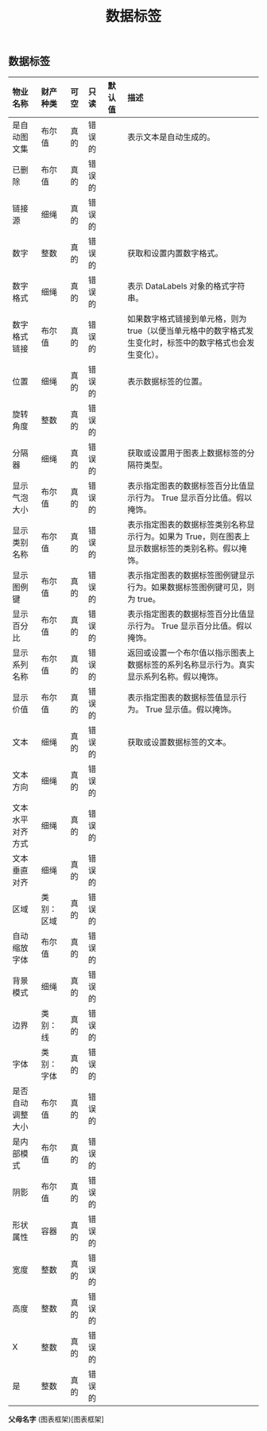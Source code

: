 ﻿---
title: 数据标签
second_title: Aspose.Cells Cloud Documen
type: docs
url: /zh/specification/model/datalabels/
description: Aspose.Cells 云模型规范：DataLabels。轻松处理 Excel 和其他电子表格文档，具有打开、生成、编辑、拆分、合并、比较和转换等功能
weight: 50
---
## **数据标签**

 

|物业名称|财产种类|可空|只读|默认值|描述|
|:- |:- |:- |:- |:- |:- |
|是自动图文集|布尔值|真的|错误的||表示文本是自动生成的。|
|已删除|布尔值|真的|错误的|||
|链接源|细绳|真的|错误的|||
|数字|整数|真的|错误的||获取和设置内置数字格式。|
|数字格式|细绳|真的|错误的||表示 DataLabels 对象的格式字符串。|
|数字格式链接|布尔值|真的|错误的||如果数字格式链接到单元格，则为 true（以便当单元格中的数字格式发生变化时，标签中的数字格式也会发生变化）。|
|位置|细绳|真的|错误的||表示数据标签的位置。|
|旋转角度|整数|真的|错误的|||
|分隔器|细绳|真的|错误的||获取或设置用于图表上数据标签的分隔符类型。|
|显示气泡大小|布尔值|真的|错误的||表示指定图表的数据标签百分比值显示行为。 True 显示百分比值。假以掩饰。|
|显示类别名称|布尔值|真的|错误的||表示指定图表的数据标签类别名称显示行为。如果为 True，则在图表上显示数据标签的类别名称。假以掩饰。|
|显示图例键|布尔值|真的|错误的||表示指定图表的数据标签图例键显示行为。如果数据标签图例键可见，则为 true。|
|显示百分比|布尔值|真的|错误的||表示指定图表的数据标签百分比值显示行为。 True 显示百分比值。假以掩饰。|
|显示系列名称|布尔值|真的|错误的||返回或设置一个布尔值以指示图表上数据标签的系列名称显示行为。真实显示系列名称。假以掩饰。|
|显示价值|布尔值|真的|错误的||表示指定图表的数据标签值显示行为。 True 显示值。假以掩饰。|
|文本|细绳|真的|错误的||获取或设置数据标签的文本。|
|文本方向|细绳|真的|错误的|||
|文本水平对齐方式|细绳|真的|错误的|||
|文本垂直对齐|细绳|真的|错误的|||
|区域|类别：区域|真的|错误的|||
|自动缩放字体|布尔值|真的|错误的|||
|背景模式|细绳|真的|错误的|||
|边界|类别：线|真的|错误的|||
|字体|类别：字体|真的|错误的|||
|是否自动调整大小|布尔值|真的|错误的|||
|是内部模式|布尔值|真的|错误的|||
|阴影|布尔值|真的|错误的|||
|形状属性|容器|真的|错误的|||
|宽度|整数|真的|错误的|||
|高度|整数|真的|错误的|||
|X|整数|真的|错误的|||
|是|整数|真的|错误的|||

**父母名字** (图表框架)[图表框架]